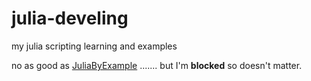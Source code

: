 # julia-develing

my julia scripting learning and examples

no as good as [JuliaByExample](https://github.com/samuelcolvin/JuliaByExample)
.......
but I'm **blocked** so doesn't matter. 
